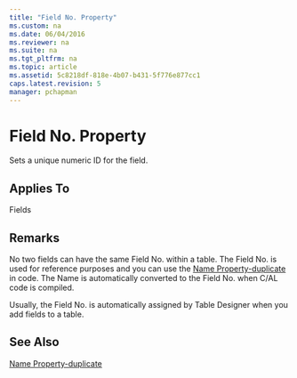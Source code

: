 ```yaml
---
title: "Field No. Property"
ms.custom: na
ms.date: 06/04/2016
ms.reviewer: na
ms.suite: na
ms.tgt_pltfrm: na
ms.topic: article
ms.assetid: 5c8218df-818e-4b07-b431-5f776e877cc1
caps.latest.revision: 5
manager: pchapman
---
```

# Field No. Property
Sets a unique numeric ID for the field.  
  
## Applies To  
 Fields  
  
## Remarks  
 No two fields can have the same Field No. within a table. The Field No. is used for reference purposes and you can use the [Name Property\-duplicate](../dynamics-nav/Name-Property-duplicate.md) in code. The Name is automatically converted to the Field No. when C\/AL code is compiled.  
  
 Usually, the Field No. is automatically assigned by Table Designer when you add fields to a table.  
  
## See Also  
 [Name Property\-duplicate](../dynamics-nav/Name-Property-duplicate.md)